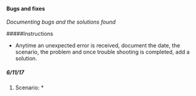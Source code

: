 #### Bugs and fixes
_Documenting bugs and the solutions found_

#####Instructions 
* Anytime an unexpected error is received, document the date, the scenario, the problem and once trouble shooting is completed, add a solution.



##### 6/11/17

1. Scenario:
    * 

